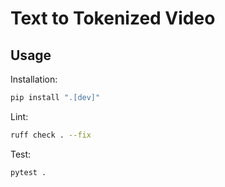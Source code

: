 # Text to Tokenized Video

## Usage

Installation:
```bash
pip install ".[dev]"
```

Lint:
```bash
ruff check . --fix
```

Test:
```bash
pytest .
```
